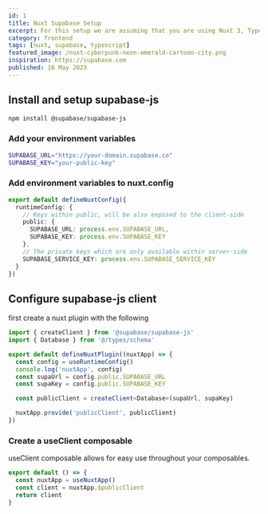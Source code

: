```yaml
---
id: 1
title: Nuxt Supabase Setup
excerpt: For this setup we are assuming that you are using Nuxt 3, Typescript and supabase-js.
category: frontend
tags: [nuxt, supabase, typescript]
featured_image: /nuxt-cyberpunk-neon-emerald-cartoon-city.png
inspiration: https://supabase.com
published: 16 May 2023
---
```


## Install and setup supabase-js

```bash
npm install @supabase/supabase-js
```

### Add your environment variables

```bash
SUPABASE_URL="https://your-domain.supabase.co"
SUPABASE_KEY="your-public-key"
```

### Add environment variables to nuxt.config

```ts
export default defineNuxtConfig({
  runtimeConfig: {
    // Keys within public, will be also exposed to the client-side
    public: {
      SUPABASE_URL: process.env.SUPABASE_URL,
      SUPABASE_KEY: process.env.SUPABASE_KEY
    },
    // The private keys which are only available within server-side
    SUPABASE_SERVICE_KEY: process.env.SUPABASE_SERVICE_KEY
  }
})
```

## Configure supabase-js client

first create a nuxt plugin with the following

```ts
import { createClient } from '@supabase/supabase-js'
import { Database } from '@/types/schema'

export default defineNuxtPlugin((nuxtApp) => {
  const config = useRuntimeConfig()
  console.log('nuxtApp', config)
  const supaUrl = config.public.SUPABASE_URL
  const supaKey = config.public.SUPABASE_KEY

  const publicClient = createClient<Database>(supaUrl, supaKey)

  nuxtApp.provide('publicClient', publicClient)
})
```

### Create a useClient composable

useClient composable allows for easy use throughout your composables.

```ts
export default () => {
  const nuxtApp = useNuxtApp()
  const client = nuxtApp.$publicClient
  return client
}
```
